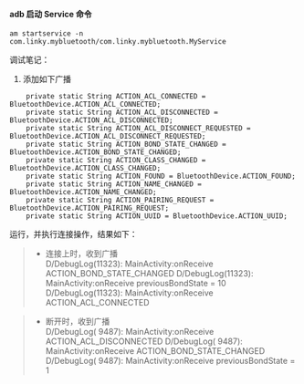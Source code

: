 #### adb 启动 Service 命令

`am startservice -n com.linky.mybluetooth/com.linky.mybluetooth.MyService`

调试笔记：
1. 添加如下广播
```
    private static String ACTION_ACL_CONNECTED = BluetoothDevice.ACTION_ACL_CONNECTED;
    private static String ACTION_ACL_DISCONNECTED = BluetoothDevice.ACTION_ACL_DISCONNECTED;
    private static String ACTION_ACL_DISCONNECT_REQUESTED = BluetoothDevice.ACTION_ACL_DISCONNECT_REQUESTED;
    private static String ACTION_BOND_STATE_CHANGED = BluetoothDevice.ACTION_BOND_STATE_CHANGED;
    private static String ACTION_CLASS_CHANGED = BluetoothDevice.ACTION_CLASS_CHANGED;
    private static String ACTION_FOUND = BluetoothDevice.ACTION_FOUND;
    private static String ACTION_NAME_CHANGED = BluetoothDevice.ACTION_NAME_CHANGED;
    private static String ACTION_PAIRING_REQUEST = BluetoothDevice.ACTION_PAIRING_REQUEST;
    private static String ACTION_UUID = BluetoothDevice.ACTION_UUID;
```
运行，并执行连接操作，结果如下：
>* 连接上时，收到广播<br />
D/DebugLog(11323): MainActivity:onReceive ACTION_BOND_STATE_CHANGED
D/DebugLog(11323): MainActivity:onReceive previousBondState = 10
D/DebugLog(11323): MainActivity:onReceive ACTION_ACL_CONNECTED

>* 断开时，收到广播<br />
D/DebugLog( 9487): MainActivity:onReceive ACTION_ACL_DISCONNECTED
D/DebugLog( 9487): MainActivity:onReceive ACTION_BOND_STATE_CHANGED
D/DebugLog( 9487): MainActivity:onReceive previousBondState = 1

